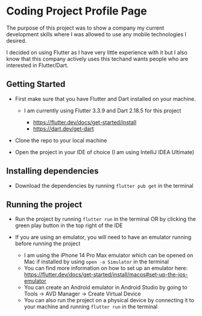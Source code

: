 # Coding Project Profile Page

The purpose of this project was to show a company my current
development skills where I was allowed to use any mobile 
technologies I desired.

I decided on using Flutter as I have very little experience with it but I also know
that this company actively uses this techand wants people who are interested in Flutter/Dart.
## Getting Started

- First make sure that you have Flutter and Dart installed on your machine.
    - I am currently using Flutter 3.3.9 and Dart 2.18.5 for this project

      - https://flutter.dev/docs/get-started/install
      - https://dart.dev/get-dart

- Clone the repo to your local machine
- Open the project in your IDE of choice (I am using IntelliJ IDEA Ultimate)

## Installing dependencies
- Download the dependencies by running `flutter pub get` in the terminal

## Running the project
- Run the project by running `flutter run` in the terminal OR by clicking the green play button in the top right of the IDE


- If you are using an emulator, you will need to have an emulator running before running the project
    - I am using the iPhone 14 Pro Max emulator which can be opened on Mac if installed by using `open -a Simulator` in the terminal
    - You can find more information on how to set up an emulator here: https://flutter.dev/docs/get-started/install/macos#set-up-the-ios-emulator
    - You can create an Android emulator in Android Studio by going to Tools -> AVD Manager -> Create Virtual Device
    - You can also run the project on a physical device by connecting it to your machine and running `flutter run` in the terminal


